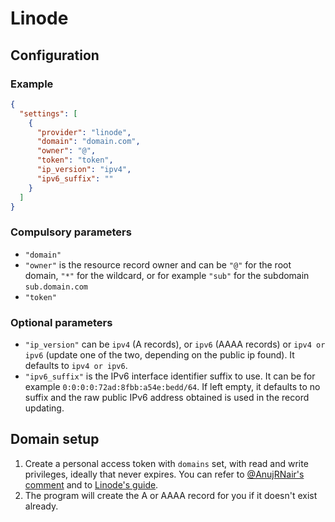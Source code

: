 # Linode

## Configuration

### Example

```json
{
  "settings": [
    {
      "provider": "linode",
      "domain": "domain.com",
      "owner": "@",
      "token": "token",
      "ip_version": "ipv4",
      "ipv6_suffix": ""
    }
  ]
}
```

### Compulsory parameters

- `"domain"`
- `"owner"` is the resource record owner and can be `"@"` for the root domain, `"*"` for the wildcard, or for example `"sub"` for the subdomain `sub.domain.com`
- `"token"`

### Optional parameters

- `"ip_version"` can be `ipv4` (A records), or `ipv6` (AAAA records) or `ipv4 or ipv6` (update one of the two, depending on the public ip found). It defaults to `ipv4 or ipv6`.
- `"ipv6_suffix"` is the IPv6 interface identifier suffix to use. It can be for example `0:0:0:0:72ad:8fbb:a54e:bedd/64`. If left empty, it defaults to no suffix and the raw public IPv6 address obtained is used in the record updating.

## Domain setup

1. Create a personal access token with `domains` set, with read and write privileges, ideally that never expires. You can refer to [@AnujRNair's comment](https://github.com/qdm12/ddns-updater/pull/144#discussion_r559292678) and to [Linode's guide](https://www.linode.com/docs/products/tools/api/guides/manage-api-tokens/).
1. The program will create the A or AAAA record for you if it doesn't exist already.
